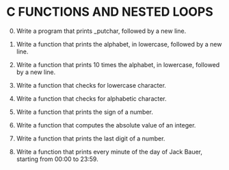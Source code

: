 # C FUNCTIONS AND NESTED LOOPS

0. Write a program that prints _putchar, followed by a new line.

1. Write a function that prints the alphabet, in lowercase, followed by a new line.

2. Write a function that prints 10 times the alphabet, in lowercase, followed by a new line.

3. Write a function that checks for lowercase character.

4. Write a function that checks for alphabetic character.

5. Write a function that prints the sign of a number.


6. Write a function that computes the absolute value of an integer.


7. Write a function that prints the last digit of a number.


8. Write a function that prints every minute of the day of Jack Bauer, starting from 00:00 to 23:59.









